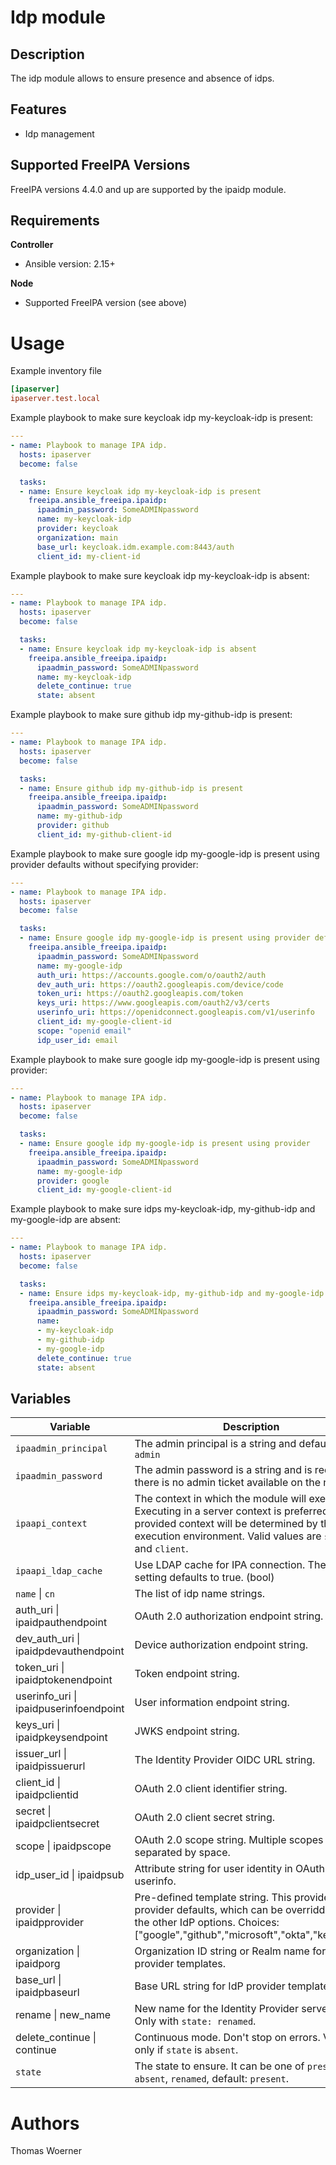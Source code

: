 Idp module
============

Description
-----------

The idp module allows to ensure presence and absence of idps.

Features
--------

* Idp management


Supported FreeIPA Versions
--------------------------

FreeIPA versions 4.4.0 and up are supported by the ipaidp module.


Requirements
------------

**Controller**
* Ansible version: 2.15+

**Node**
* Supported FreeIPA version (see above)


Usage
=====

Example inventory file

```ini
[ipaserver]
ipaserver.test.local
```


Example playbook to make sure keycloak idp my-keycloak-idp is present:

```yaml
---
- name: Playbook to manage IPA idp.
  hosts: ipaserver
  become: false

  tasks:
  - name: Ensure keycloak idp my-keycloak-idp is present
    freeipa.ansible_freeipa.ipaidp:
      ipaadmin_password: SomeADMINpassword
      name: my-keycloak-idp
      provider: keycloak
      organization: main
      base_url: keycloak.idm.example.com:8443/auth
      client_id: my-client-id
```


Example playbook to make sure keycloak idp my-keycloak-idp is absent:

```yaml
---
- name: Playbook to manage IPA idp.
  hosts: ipaserver
  become: false

  tasks:
  - name: Ensure keycloak idp my-keycloak-idp is absent
    freeipa.ansible_freeipa.ipaidp:
      ipaadmin_password: SomeADMINpassword
      name: my-keycloak-idp
      delete_continue: true
      state: absent
```


Example playbook to make sure github idp my-github-idp is present:

```yaml
---
- name: Playbook to manage IPA idp.
  hosts: ipaserver
  become: false

  tasks:
  - name: Ensure github idp my-github-idp is present
    freeipa.ansible_freeipa.ipaidp:
      ipaadmin_password: SomeADMINpassword
      name: my-github-idp
      provider: github
      client_id: my-github-client-id
```


Example playbook to make sure google idp my-google-idp is present using provider defaults without specifying provider:

```yaml
---
- name: Playbook to manage IPA idp.
  hosts: ipaserver
  become: false

  tasks:
  - name: Ensure google idp my-google-idp is present using provider defaults without specifying provider
    freeipa.ansible_freeipa.ipaidp:
      ipaadmin_password: SomeADMINpassword
      name: my-google-idp
      auth_uri: https://accounts.google.com/o/oauth2/auth
      dev_auth_uri: https://oauth2.googleapis.com/device/code
      token_uri: https://oauth2.googleapis.com/token
      keys_uri: https://www.googleapis.com/oauth2/v3/certs
      userinfo_uri: https://openidconnect.googleapis.com/v1/userinfo
      client_id: my-google-client-id
      scope: "openid email"
      idp_user_id: email
```


Example playbook to make sure google idp my-google-idp is present using provider:

```yaml
---
- name: Playbook to manage IPA idp.
  hosts: ipaserver
  become: false

  tasks:
  - name: Ensure google idp my-google-idp is present using provider
    freeipa.ansible_freeipa.ipaidp:
      ipaadmin_password: SomeADMINpassword
      name: my-google-idp
      provider: google
      client_id: my-google-client-id
```


Example playbook to make sure idps my-keycloak-idp, my-github-idp and my-google-idp are absent:

```yaml
---
- name: Playbook to manage IPA idp.
  hosts: ipaserver
  become: false

  tasks:
  - name: Ensure idps my-keycloak-idp, my-github-idp and my-google-idp are absent
    freeipa.ansible_freeipa.ipaidp:
      ipaadmin_password: SomeADMINpassword
      name:
      - my-keycloak-idp
      - my-github-idp
      - my-google-idp
      delete_continue: true
      state: absent
```


Variables
---------

Variable | Description | Required
-------- | ----------- | --------
`ipaadmin_principal` | The admin principal is a string and defaults to `admin` | no
`ipaadmin_password` | The admin password is a string and is required if there is no admin ticket available on the node | no
`ipaapi_context` | The context in which the module will execute. Executing in a server context is preferred. If not provided context will be determined by the execution environment. Valid values are `server` and `client`. | no
`ipaapi_ldap_cache` | Use LDAP cache for IPA connection. The bool setting defaults to true. (bool) | false
`name` \| `cn` | The list of idp name strings. | yes
auth_uri \| ipaidpauthendpoint | OAuth 2.0 authorization endpoint string. | no
dev_auth_uri \| ipaidpdevauthendpoint | Device authorization endpoint string. | no
token_uri \| ipaidptokenendpoint | Token endpoint string. | no
userinfo_uri \| ipaidpuserinfoendpoint | User information endpoint string. | no
keys_uri \| ipaidpkeysendpoint | JWKS endpoint string. | no
issuer_url \| ipaidpissuerurl | The Identity Provider OIDC URL string. | no
client_id \| ipaidpclientid | OAuth 2.0 client identifier string. | no
secret \| ipaidpclientsecret | OAuth 2.0 client secret string. | no
scope \| ipaidpscope | OAuth 2.0 scope string. Multiple scopes separated by space. | no
idp_user_id \| ipaidpsub | Attribute string for user identity in OAuth 2.0 userinfo. | no
provider \| ipaidpprovider | Pre-defined template string. This provides the provider defaults, which can be overridden with the other IdP options. Choices: ["google","github","microsoft","okta","keycloak"] | no
organization \| ipaidporg | Organization ID string or Realm name for IdP provider templates. | no
base_url \| ipaidpbaseurl | Base URL string for IdP provider templates. | no
rename \| new_name | New name for the Identity Provider server object. Only with `state: renamed`. | no
delete_continue \| continue | Continuous mode. Don't stop on errors. Valid only if `state` is `absent`. | no
`state` | The state to ensure. It can be one of `present`, `absent`, `renamed`, default: `present`. | no


Authors
=======

Thomas Woerner

